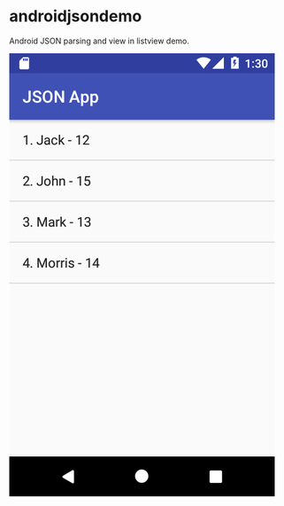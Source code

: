 # androidjsondemo
Android JSON parsing and view in listview demo.

![Screenshot](https://github.com/fida1989/androidjsondemo/blob/master/Screenshot_1502523046.png)